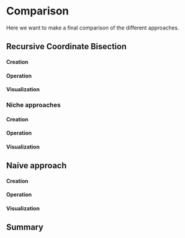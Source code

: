 # Comparison

Here we want to make a final comparison of the different approaches.

## Recursive Coordinate Bisection

#### Creation

#### Operation

#### Visualization

### Niche approaches

#### Creation

#### Operation

#### Visualization

## Naive approach

#### Creation

#### Operation

#### Visualization


## Summary

